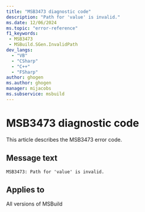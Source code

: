 ```yaml
---
title: "MSB3473 diagnostic code"
description: "Path for 'value' is invalid."
ms.date: 12/06/2024
ms.topic: "error-reference"
f1_keywords:
 - MSB3473
 - MSBuild.SGen.InvalidPath
dev_langs:
  - "VB"
  - "CSharp"
  - "C++"
  - "FSharp"
author: ghogen
ms.author: ghogen
manager: mijacobs
ms.subservice: msbuild
---
```


# MSB3473 diagnostic code

<!-- :::ErrorDefinitionDescription::: -->
<!-- :::editable-content name="introDescription"::: -->
This article describes the MSB3473 error code.
<!-- :::editable-content-end::: -->

## Message text

```output
MSB3473: Path for 'value' is invalid.
```

<!-- :::editable-content name="postOutputDescription"::: -->
<!--
{StrBegin="MSB3473: "}
-->
<!-- :::editable-content-end::: -->
<!-- :::ErrorDefinitionDescription-end::: -->

## Applies to

All versions of MSBuild
